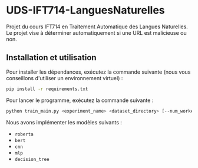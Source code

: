 # UDS-IFT714-LanguesNaturelles
Projet du cours IFT714 en Traitement Automatique des Langues Naturelles. Le projet vise à déterminer automatiquement si une URL est malicieuse ou non.


## Installation et utilisation

Pour installer les dépendances, exécutez la commande suivante (nous vous conseillons d'utiliser un environnement virtuel) :
```bash
pip install -r requirements.txt
```

Pour lancer le programme, exécutez la commande suivante :
```bash
python train_main.py <experiment_name> <dataset_directory> [--num_workers <n>] [--batch_size <s>] [--num_epochs <e>] [--model_name <m>]
```

Nous avons implémenter les modèles suivants : 
- `roberta`
- `bert`
- `cnn`
- `mlp`
- `decision_tree`